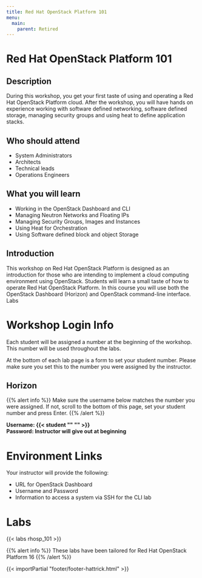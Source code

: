 ```yaml
---
title: Red Hat OpenStack Platform 101
menu:
  main:
    parent: Retired
---
```


# Red Hat OpenStack Platform 101

## Description

During this workshop, you get your first taste of using and operating a Red Hat OpenStack Platform cloud. After the workshop, you will have hands on experience working with software defined networking, software defined storage, managing security groups and using heat to define application stacks.  

## Who should attend

- System Administrators
- Architects
- Technical leads
- Operations Engineers

## What you will learn

- Working in the OpenStack Dashboard and CLI
- Managing Neutron Networks and Floating IPs
- Managing Security Groups, Images and Instances
- Using Heat for Orchestration
- Using Software defined block and object Storage
 
## Introduction
This workshop on Red Hat OpenStack Platform is designed as an introduction for those who are intending to implement a cloud computing environment using OpenStack. Students will learn a small taste of how to operate Red Hat OpenStack Platform. In this course you will use both the OpenStack Dashboard (Horizon) and OpenStack command-line interface.
Labs

# Workshop Login Info

Each student will be assigned a number at the beginning of the workshop. This number will be used throughout the labs.

At the bottom of each lab page is a form to set your student number. Please make sure you set this to the number you were assigned by the instructor.


## Horizon

{{% alert info %}}
Make sure the username below matches the number you were assigned. If not, scroll to the bottom of this page, set your student number and press Enter.
{{% /alert %}}

**Username: {{< student "" "" >}}**  
**Password: Instructor will give out at beginning**

# Environment Links

Your instructor will provide the following:

- URL for OpenStack Dashboard
- Username and Password
- Information to access a system via SSH for the CLI lab

# Labs

{{< labs rhosp_101 >}}

{{% alert info %}}
These labs have been tailored for Red Hat OpenStack Platform 16
{{% /alert %}}

{{< importPartial "footer/footer-hattrick.html" >}}
